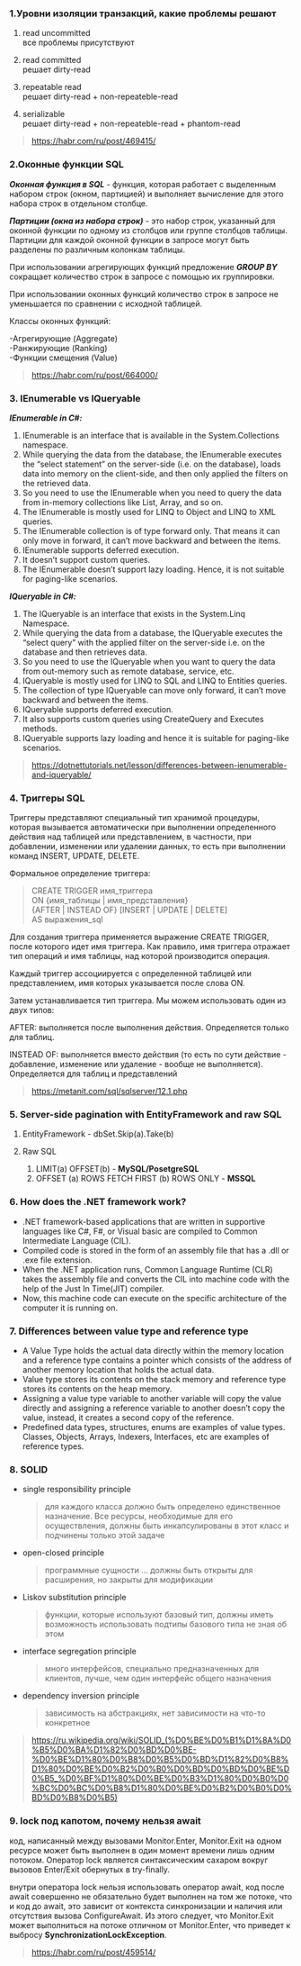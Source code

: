 
### 1.Уровни изоляции транзакций, какие проблемы решают  

1. read uncommitted  
   все проблемы присутствуют

2. read committed  
   решает dirty-read

3. repeatable read  
   решает dirty-read + non-repeateble-read

4. serializable  
   решает dirty-read + non-repeateble-read + phantom-read

> https://habr.com/ru/post/469415/

### 2.Оконные функции SQL

***Оконная функция в SQL*** - функция, которая работает с выделенным набором строк (окном, партицией) и выполняет вычисление для этого набора строк в отдельном столбце. 

***Партиции (окна из набора строк)*** - это набор строк, указанный для оконной функции по одному из столбцов или группе столбцов таблицы. Партиции для каждой оконной функции в запросе могут быть разделены по различным колонкам таблицы.

При использовании агрегирующих функций предложение ***GROUP BY*** сокращает количество строк в запросе с помощью их группировки.

При использовании оконных функций количество строк в запросе не уменьшается по сравнении с исходной таблицей.

Классы оконных функций:

-Агрегирующие (Aggregate)  
-Ранжирующие (Ranking)  
-Функции смещения (Value)  

> https://habr.com/ru/post/664000/

### 3. IEnumerable vs IQueryable

***IEnumerable in C#:***
1. IEnumerable is an interface that is available in the System.Collections namespace.
2. While querying the data from the database, the IEnumerable executes the “select statement” on the server-side (i.e. on the database), loads data into memory on the client-side, and then only applied the filters on the retrieved data.
3. So you need to use the IEnumerable when you need to query the data from in-memory collections like List, Array, and so on.
4. The IEnumerable is mostly used for LINQ to Object and LINQ to XML queries.
5. The IEnumerable collection is of type forward only. That means it can only move in forward, it can’t move backward and between the items.
6. IEnumerable supports deferred execution.
7. It doesn’t support custom queries.
8. The IEnumerable doesn’t support lazy loading. Hence, it is not suitable for paging-like scenarios.

***IQueryable in C#:***
1. The IQueryable is an interface that exists in the System.Linq Namespace.
2. While querying the data from a database, the IQueryable executes the “select query” with the applied filter on the server-side i.e. on the database and then retrieves data.
3. So you need to use the IQueryable when you want to query the data from out-memory such as remote database, service, etc.
4. IQueryable is mostly used for LINQ to SQL and LINQ to Entities queries.
5. The collection of type IQueryable can move only forward, it can’t move backward and between the items.
6. IQueryable supports deferred execution.
7. It also supports custom queries using CreateQuery and Executes methods.
8. IQueryable supports lazy loading and hence it is suitable for paging-like scenarios.

> https://dotnettutorials.net/lesson/differences-between-ienumerable-and-iqueryable/

### 4. Триггеры SQL

Триггеры представляют специальный тип хранимой процедуры, которая вызывается автоматически при выполнении определенного действия над таблицей или представлением, в частности, при добавлении, изменении или удалении данных, то есть при выполнении команд INSERT, UPDATE, DELETE.

Формальное определение триггера:

> CREATE TRIGGER имя_триггера  
> ON {имя_таблицы | имя_представления}  
> {AFTER | INSTEAD OF} [INSERT | UPDATE | DELETE]  
> AS выражения_sql  

Для создания триггера применяется выражение CREATE TRIGGER, после которого идет имя триггера. Как правило, имя триггера отражает тип операций и имя таблицы, над которой производится операция.

Каждый триггер ассоциируется с определенной таблицей или представлением, имя которых указывается после слова ON.

Затем устанавливается тип триггера. Мы можем использовать один из двух типов:

AFTER: выполняется после выполнения действия. Определяется только для таблиц.

INSTEAD OF: выполняется вместо действия (то есть по сути действие - добавление, изменение или удаление - вообще не выполняется). Определяется для таблиц и представлений

> https://metanit.com/sql/sqlserver/12.1.php

### 5. Server-side pagination with EntityFramework and raw SQL

1. EntityFramework - dbSet.Skip(a).Take(b)
   
2. Raw SQL
   1. LIMIT(a) OFFSET(b) - **MySQL/PosetgreSQL**
   2. OFFSET (a) ROWS FETCH FIRST (b) ROWS ONLY - **MSSQL**

### 6. How does the .NET framework work?

- .NET framework-based applications that are written in supportive languages like C#, F#, or Visual basic are compiled to Common Intermediate Language (CIL).
- Compiled code is stored in the form of an assembly file that has a .dll or .exe file extension.
- When the .NET application runs, Common Language Runtime (CLR) takes the assembly file and converts the CIL into machine code with the help of the Just In Time(JIT) compiler.
- Now, this machine code can execute on the specific architecture of the computer it is running on.

### 7. Differences between value type and reference type

- A Value Type holds the actual data directly within the memory location and a reference type contains a pointer which consists of the address of another memory location that holds the actual data.
- Value type stores its contents on the stack memory and reference type stores its contents on the heap memory.
- Assigning a value type variable to another variable will copy the value directly and assigning a reference variable to another doesn’t copy the value, instead, it creates a second copy of the reference.
- Predefined data types, structures, enums are examples of value types. Classes, Objects, Arrays, Indexers, Interfaces, etc are examples of reference types.

### 8. SOLID

- single responsibility principle
  > для каждого класса должно быть определено единственное назначение. Все ресурсы, необходимые для его осуществления, должны быть инкапсулированы в этот класс и подчинены только этой задаче
- open-closed principle
  > программные сущности … должны быть открыты для расширения, но закрыты для модификации
- Liskov substitution principle
  > функции, которые используют базовый тип, должны иметь возможность использовать подтипы базового типа не зная об этом
- interface segregation principle
  > много интерфейсов, специально предназначенных для клиентов, лучше, чем один интерфейс общего назначения
- dependency inversion principle
  > зависимость на абстракциях, нет зависимости на что-то конкретное

> https://ru.wikipedia.org/wiki/SOLID_(%D0%BE%D0%B1%D1%8A%D0%B5%D0%BA%D1%82%D0%BD%D0%BE-%D0%BE%D1%80%D0%B8%D0%B5%D0%BD%D1%82%D0%B8%D1%80%D0%BE%D0%B2%D0%B0%D0%BD%D0%BD%D0%BE%D0%B5_%D0%BF%D1%80%D0%BE%D0%B3%D1%80%D0%B0%D0%BC%D0%BC%D0%B8%D1%80%D0%BE%D0%B2%D0%B0%D0%BD%D0%B8%D0%B5)

### 9. lock под капотом, почему нельзя await

код, написанный между вызовами Monitor.Enter, Monitor.Exit на одном ресурсе может быть выполнен в один момент времени лишь одним потоком. Оператор lock является синтаксическим сахаром вокруг вызовов Enter/Exit обернутых в try-finally.

внутри оператора lock нельзя использовать оператор await, код после await совершенно не обязательно будет выполнен на том же потоке, что и код до await, это зависит от контекста синхронизации и наличия или отсутствия вызова ConfigureAwait. Из этого следует, что Monitor.Exit может выполниться на потоке отличном от Monitor.Enter, что приведет к выбросу **SynchronizationLockException**.

> https://habr.com/ru/post/459514/